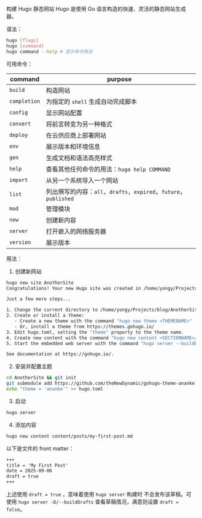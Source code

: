 构建 Hugo 静态网站
Hugo 是使用 Go 语言构造的快速、灵活的静态网站生成器。

语法：
```bash
hugo [flags]
hugo [command]
hugo command --help # 显示命令用法
```

可用命令：

| command      | purpose                                               |
| ------------ | ----------------------------------------------------- |
| `build`      | 构造网站                                                  |
| `completion` | 为指定的 `shell` 生成自动完成脚本                                 |
| `config`     | 显示网站配置                                                |
| `convert`    | 将前言转变为另一种格式                                           |
| `deploy`     | 在云供应商上部署网站                                            |
| `env`        | 展示版本和环境信息                                             |
| `gen`        | 生成文档和语法高亮样式                                           |
| `help`       | 查看其他任何命令的用法：`hugo help COMMAND`                       |
| `import`     | 从另一个系统导入一个网站                                          |
| `list`       | 列出撰写的内容：`all`，`drafts`，`expired`，`future`，`published` |
| `mod`        | 管理模块                                                  |
| `new`        | 创建新内容                                                 |
| `server`     | 打开嵌入的网络服务器                                            |
| `version`    | 展示版本                                                  |

用法：
1. 创建新网站
```bash
hugo new site AnotherSite
Congratulations! Your new Hugo site was created in /home/yongy/Projects/blog/AnotherSite.

Just a few more steps...

1. Change the current directory to /home/yongy/Projects/blog/AnotherSite.
2. Create or install a theme:
   - Create a new theme with the command "hugo new theme <THEMENAME>"
   - Or, install a theme from https://themes.gohugo.io/
3. Edit hugo.toml, setting the "theme" property to the theme name.
4. Create new content with the command "hugo new content <SECTIONNAME>/<FILENAME>.<FORMAT>".
5. Start the embedded web server with the command "hugo server --buildDrafts".

See documentation at https://gohugo.io/.
```

2. 安装并配置主题
```bash
cd AnotherSite && git init
git submodule add https://github.com/theNewDynamic/gohugo-theme-ananke.git themes/ananke
echo "theme = 'ananke'" >> hugo.toml
```

3. 启动
```bash
hugo server
```

4. 添加内容
```bash
hugo new content content/posts/my-first-post.md
```
以下是文件的 front matter：
```markdown
+++
title = 'My First Post'
date = 2025-09-06
draft = true
+++
```
上述使用 `draft = true` ，意味着使用 `hugo server` 构建时
不会发布该草稿。可使用 `hugo server -D/--buildDrafts` 查看草稿情况，满意则设置 `draft = false`。

